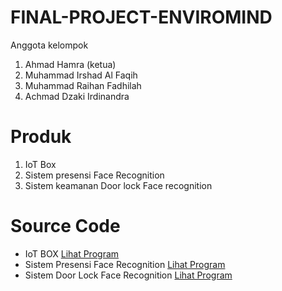 # FINAL-PROJECT-ENVIROMIND
Anggota kelompok
1. Ahmad Hamra (ketua)
2. Muhammad Irshad Al Faqih
3. Muhammad Raihan Fadhilah
4. Achmad Dzaki Irdinandra

# Produk
1. IoT Box
2. Sistem presensi Face Recognition
3. Sistem keamanan Door lock Face recognition

# Source Code
- IoT BOX
  [Lihat Program](https://github.com/roboman2jkt/FINAL-PROJECT-ENVIROMIND/tree/main/source%20code/IoT%20Box)
- Sistem Presensi Face Recognition
  [Lihat Program](https://github.com/roboman2jkt/FINAL-PROJECT-ENVIROMIND/tree/main/source%20code/Face%20Absen)
- Sistem Door Lock Face Recognition
  [Lihat Program](https://github.com/roboman2jkt/FINAL-PROJECT-ENVIROMIND/tree/main/source%20code/CameraFaceRecognitionDoorLock)

